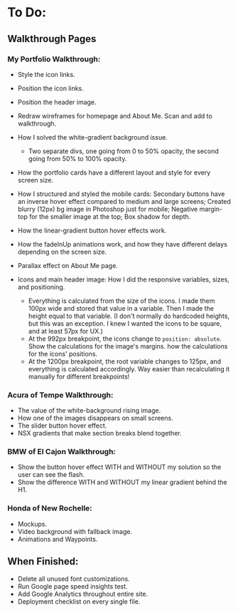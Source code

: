 # To Do:

## Walkthrough Pages

### My Portfolio Walkthrough:

- Style the icon links.
- Position the icon links.
- Position the header image.

- Redraw wireframes for homepage and About Me. Scan and add to walkthrough.
- How I solved the white-gradient background issue.
  - Two separate divs, one going from 0 to 50% opacity, the second going from 50% to 100% opacity.
- How the portfolio cards have a different layout and style for every screen size.
- How I structured and styled the mobile cards: Secondary buttons have an inverse hover effect compared to medium and large screens; Created blurry (12px) bg image in Photoshop just for mobile; Negative margin-top for the smaller image at the top; Box shadow for depth.
- How the linear-gradient button hover effects work.
- How the fadeInUp animations work, and how they have different delays depending on the screen size.
- Parallax effect on About Me page.
- Icons and main header image: How I did the responsive variables, sizes, and positioning.
  - Everything is calculated from the size of the icons. I made them 100px wide and stored that value in a variable. Then I made the height equal to that variable. (I don't normally do hardcoded heights, but this was an exception. I knew I wanted the icons to be square, and at least 57px for UX.)
  - At the 992px breakpoint, the icons change to `position: absolute`. Show the calculations for the image's margins. how the calculations for the icons' positions.
  - At the 1200px breakpoint, the root variable changes to 125px, and everything is calculated accordingly. Way easier than recalculating it manually for different breakpoints!

### Acura of Tempe Walkthrough:

- The value of the white-background rising image.
- How one of the images disappears on small screens.
- The slider button hover effect.
- NSX gradients that make section breaks blend together.


### BMW of El Cajon Walkthrough:

- Show the button hover effect WITH and WITHOUT my solution so the user can see the flash.
- Show the difference WITH and WITHOUT my linear gradient behind the H1.

### Honda of New Rochelle:

- Mockups.
- Video background with fallback image.
- Animations and Waypoints.


## When Finished:

- Delete all unused font customizations.
- Run Google page speed insights test.
- Add Google Analytics throughout entire site.
- Deployment checklist on every single file.